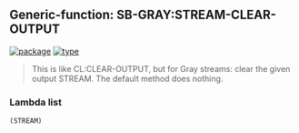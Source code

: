 ## Generic-function: SB-GRAY:STREAM-CLEAR-OUTPUT
[![package](https://img.shields.io/badge/Package-SB--GRAY-5f9ea0.svg?style=social&colorA=999999)](../) [![type](https://img.shields.io/badge/Type-Generic--Function-5f9ea0.svg?style=social&colorA=999999)](../#generic-function) 

> This is like CL:CLEAR-OUTPUT, but for Gray streams: clear the given
> output STREAM. The default method does nothing.

### Lambda list
```
(STREAM)
```
